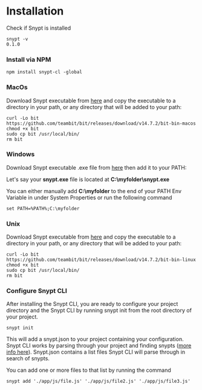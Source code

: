 # Installation

Check if Snypt is installed

```
snypt -v
0.1.0
```
### Install via NPM

```
npm install snypt-cl -global
```

### MacOs
Download Snypt executable from [here]() and copy the executable to a directory in your path, or any directory that will be added to your path:
```
curl -Lo bit https://github.com/teambit/bit/releases/download/v14.7.2/bit-bin-macos  
chmod +x bit
sudo cp bit /usr/local/bin/  
rm bit
```

### Windows
Download Snypt executable .exe file from [here]() then add it to your PATH:

Let's say your __snypt.exe__ file is located at **C:\myfolder\snypt.exe**

You can either manually add **C:\myfolder** to the end of your PATH Env Variable in under 
System Properties or run the following command 
 
```
set PATH=%PATH%;C:\myfolder
```

### Unix
Download Snypt executable from [here]() and copy the executable to a directory in your path, or any directory that will be added to your path:

 
```
curl -Lo bit https://github.com/teambit/bit/releases/download/v14.7.2/bit-bin-linux
chmod +x bit
sudo cp bit /usr/local/bin/  
rm bit
```

### Configure Snypt CLI

After installing the Snypt CLI, you are ready to configure your project directory and the Snypt CLI by running snypt init 
from the root directory of your project.

```
snypt init
```

This will add a snypt.json to your project containing your configuration. Snypt CLI works 
by parsing through your project and finding snypts ([more info here](/docs/cli/pushing_snypts.md)). Snypt.json
contains a list files Snypt CLI will parse through in search of snypts. 

You can add one or more files to that list by running the command

```
snypt add './app/js/file.js' './app/js/file2.js' './app/js/file3.js'
```
